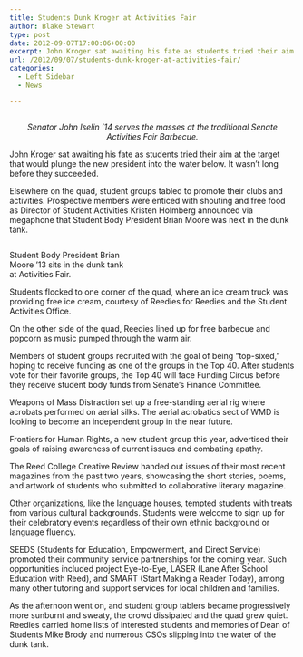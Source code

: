 ```yaml
---
title: Students Dunk Kroger at Activities Fair
author: Blake Stewart
type: post
date: 2012-09-07T17:00:06+00:00
excerpt: John Kroger sat awaiting his fate as students tried their aim at the target that would plunge the new president into the water below. It wasn’t long before they succeeded.
url: /2012/09/07/students-dunk-kroger-at-activities-fair/
categories:
  - Left Sidebar
  - News

---
```

<a href="http://www.reedquest.org/2012/09/students-dunk-kroger-at-activities-fair/john_slider/" rel="attachment wp-att-1568"><img class="alignnone size-full wp-image-1568" title="john iselin" src="https://i2.wp.com/www.reedquest.org/wp-content/uploads/2012/09/john_slider.jpg?resize=770%2C430" alt="" data-recalc-dims="1" /></a>

<p style="text-align: center;">
  <em>Senator John Iselin &#8217;14 serves the masses at the traditional Senate Activities Fair Barbecue.</em>
</p>

John Kroger sat awaiting his fate as students tried their aim at the target that would plunge the new president into the water below. It wasn’t long before they succeeded.

Elsewhere on the quad, student groups tabled to promote their clubs and activities. Prospective members were enticed with shouting and free food as Director of Student Activities Kristen Holmberg announced via megaphone that Student Body President Brian Moore was next in the dunk tank.

<div id="attachment_1560" style="width: 210px" class="wp-caption alignright">
  <a href="http://www.reedquest.org/2012/09/students-dunk-kroger-at-activities-fair/r1025132/" rel="attachment wp-att-1560"><img class="size-medium wp-image-1560" title="brian" src="https://i0.wp.com/www.reedquest.org/wp-content/uploads/2012/09/R1025132-200x300.jpg?resize=200%2C300" alt="" data-recalc-dims="1" /></a>
  
  <p class="wp-caption-text">
    Student Body President Brian Moore &#8217;13 sits in the dunk tank at Activities Fair.
  </p>
</div>

Students flocked to one corner of the quad, where an ice cream truck was providing free ice cream, courtesy of Reedies for Reedies and the Student Activities Office.

On the other side of the quad, Reedies lined up for free barbecue and popcorn as music pumped through the warm air.

Members of student groups recruited with the goal of being “top-sixed,” hoping to receive funding as one of the groups in the Top 40. After students vote for their favorite groups, the Top 40 will face Funding Circus before they receive student body funds from Senate’s Finance Committee.

Weapons of Mass Distraction set up a free-standing aerial rig where acrobats performed on aerial silks. The aerial acrobatics sect of WMD is looking to become an independent group in the near future.

Frontiers for Human Rights, a new student group this year, advertised their goals of raising awareness of current issues and combating apathy.

The Reed College Creative Review handed out issues of their most recent magazines from the past two years, showcasing the short stories, poems, and artwork of students who submitted to collaborative literary magazine.

Other organizations, like the language houses, tempted students with treats from various cultural backgrounds. Students were welcome to sign up for their celebratory events regardless of their own ethnic background or language fluency.

SEEDS (Students for Education, Empowerment, and Direct Service) promoted their community service partnerships for the coming year. Such opportunities included project Eye-to-Eye, LASER (Lane After School Education with Reed), and SMART (Start Making a Reader Today), among many other tutoring and support services for local children and families.

As the afternoon went on, and student group tablers became progressively more sunburnt and sweaty, the crowd dissipated and the quad grew quiet. Reedies carried home lists of interested students and memories of Dean of Students Mike Brody and numerous CSOs slipping into the water of the dunk tank.